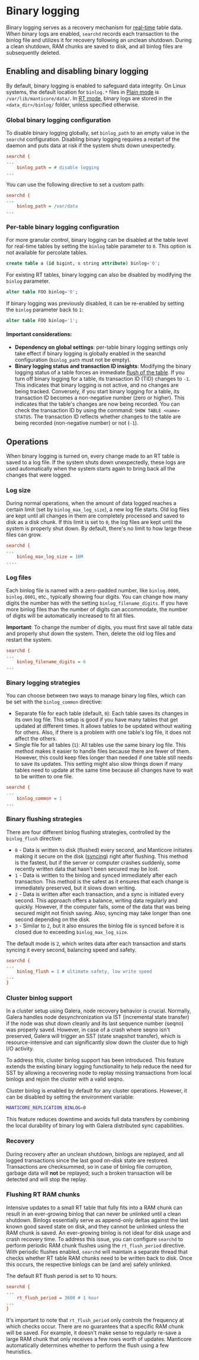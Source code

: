 # Binary logging

Binary logging serves as a recovery mechanism for [real-time](../Creating_a_table/Local_tables/Real-time_table.md) table data. When binary logs are enabled, `searchd` records each transaction to the binlog file and utilizes it for recovery following an unclean shutdown. During a clean shutdown, RAM chunks are saved to disk, and all binlog files are subsequently deleted.

## Enabling and disabling binary logging

By default, binary logging is enabled to safeguard data integrity. On Linux systems, the default location for `binlog.*` files in [Plain mode](../Creating_a_table/Local_tables.md#Defining-table-schema-in-config-%28Plain-mode%29) is `/var/lib/manticore/data/`. In [RT mode](../Creating_a_table/Local_tables.md#Online-schema-management-%28RT-mode%29), binary logs are stored in the `<data_dir>/binlog/` folder, unless specified otherwise.

### Global binary logging configuration

<!-- example binlog_path -->
To disable binary logging globally, set `binlog_path` to an empty value in the `searchd` configuration.
Disabling binary logging requires a restart of the daemon and puts data at risk if the system shuts down unexpectedly.

<!-- request Example -->
```ini
searchd {
...
    binlog_path = # disable logging
...
```
<!-- end -->

<!-- example binlog_path2 -->
You can use the following directive to set a custom path:

<!-- request Example -->
```ini
searchd {
...
    binlog_path = /var/data
...
```
<!-- end -->

### Per-table binary logging configuration

<!-- Example binlog0 -->
For more granular control, binary logging can be disabled at the table level for real-time tables by setting the `binlog` table parameter to `0`. This option is not available for percolate tables.

<!-- request Example -->
```sql
create table a (id bigint, s string attribute) binlog='0';
```
<!-- end -->

<!-- Example binlog_alter -->
For existing RT tables, binary logging can also be disabled by modifying the `binlog` parameter.

<!-- request Example -->
```sql
alter table FOO binlog='0';
```
<!-- end -->

<!-- Example binlog_alter2 -->
If binary logging was previously disabled, it can be re-enabled by setting the `binlog` parameter back to `1`:

<!-- request Example -->
```sql
alter table FOO binlog='1';
```
<!-- end -->

#### Important considerations:
* **Dependency on global settings**: per-table binary logging settings only take effect if binary logging is globally enabled in the searchd configuration (`binlog_path` must not be empty).
* **Binary logging status and transaction ID insights**: Modifying the binary logging status of a table forces an immediate [flush of the table](../Securing_and_compacting_a_table/Flushing_RAM_chunk_to_disk.md#FLUSH-TABLE). If you turn off binary logging for a table, its transaction ID (TID) changes to `-1`. This indicates that binary logging is not active, and no changes are being tracked. Conversely, if you start binary logging for a table, its transaction ID becomes a non-negative number (zero or higher). This indicates that the table's changes are now being recorded. You can check the transaction ID by using the command: `SHOW TABLE <name> STATUS`. The transaction ID reflects whether changes to the table are being recorded (non-negative number) or not (`-1`).

## Operations

When binary logging is turned on, every change made to an RT table is saved to a log file. If the system shuts down unexpectedly, these logs are used automatically when the system starts again to bring back all the changes that were logged.

### Log size

<!-- Example binlog_max_log_size -->
During normal operations, when the amount of data logged reaches a certain limit (set by `binlog_max_log_size`), a new log file starts. Old log files are kept until all changes in them are completely processed and saved to disk as a disk chunk. If this limit is set to `0`, the log files are kept until the system is properly shut down. By default, there's no limit to how large these files can grow.

<!-- request Example -->

```ini
searchd {
...
    binlog_max_log_size = 16M
....
```

<!-- end -->

### Log files

<!-- example binlog_filename_digits -->

Each binlog file is named with a zero-padded number, like `binlog.0000`, `binlog.0001`, etc., typically showing four digits. You can change how many digits the number has with the setting `binlog_filename_digits`. If you have more binlog files than the number of digits can accommodate, the number of digits will be automatically increased to fit all files.

**Important**: To change the number of digits, you must first save all table data and properly shut down the system. Then, delete the old log files and restart the system.

<!-- request Example -->
```ini
searchd {
...
    binlog_filename_digits = 6
...
```
<!-- end -->

### Binary logging strategies

<!-- Example binlog_common -->
You can choose between two ways to manage binary log files, which can be set with the `binlog_common` directive:
* Separate file for each table (default, `0`): Each table saves its changes in its own log file. This setup is good if you have many tables that get updated at different times. It allows tables to be updated without waiting for others. Also, if there is a problem with one table's log file, it does not affect the others.
* Single file for all tables (`1`): All tables use the same binary log file. This method makes it easier to handle files because there are fewer of them. However, this could keep files longer than needed if one table still needs to save its updates. This setting might also slow things down if many tables need to update at the same time because all changes have to wait to be written to one file.

<!-- request binlog_common -->

```ini
searchd {
...
    binlog_common = 1
...
```
<!-- end -->

### Binary flushing strategies

<!-- Example binlog_flush -->
There are four different binlog flushing strategies, controlled by the `binlog_flush` directive:

* `0` - Data is written to disk (flushed) every second, and Manticore initiates making it secure on the disk ([syncing](https://linux.die.net/man/8/sync)) right after flushing. This method is the fastest, but if the server or computer crashes suddenly, some recently written data that hasn't been secured may be lost.
* `1` - Data is written to the binlog and synced immediately after each transaction. This method is the safest as it ensures that each change is immediately preserved, but it slows down writing.
* `2` - Data is written after each transaction, and a sync is initiated every second. This approach offers a balance, writing data regularly and quickly. However, if the computer fails, some of the data that was being secured might not finish saving. Also, syncing may take longer than one second depending on the disk.
* `3` - Similar to `2`, but it also ensures the binlog file is synced before it is closed due to exceeding `binlog_max_log_size`.

The default mode is `2`, which writes data after each transaction and starts syncing it every second, balancing speed and safety.

<!-- request Example -->
```ini
searchd {
...
    binlog_flush = 1 # ultimate safety, low write speed
...
}
```
<!-- end -->

### Cluster binlog support

<!-- Example binlog_cluster -->
In a cluster setup using Galera, node recovery behavior is crucial. Normally, Galera handles node desynchronization via IST (incremental state transfer) if the node was shut down cleanly and its last sequence number (seqno) was properly saved. However, in case of a crash where seqno isn't preserved, Galera will trigger an SST (state snapshot transfer), which is resource-intensive and can significantly slow down the cluster due to high I/O activity.

To address this, cluster binlog support has been introduced. This feature extends the existing binary logging functionality to help reduce the need for SST by allowing a recovering node to replay missing transactions from local binlogs and rejoin the cluster with a valid seqno.

Cluster binlog is enabled by default for any cluster operations. However, it can be disabled by setting the environment variable:

<!-- request binlog_cluster -->
```bash
MANTICORE_REPLICATION_BINLOG=0
```
<!-- end -->

This feature reduces downtime and avoids full data transfers by combining the local durability of binary log with Galera distributed sync capabilities.

### Recovery

During recovery after an unclean shutdown, binlogs are replayed, and all logged transactions since the last good on-disk state are restored. Transactions are checksummed, so in case of binlog file corruption, garbage data will **not** be replayed; such a broken transaction will be detected and will stop the replay.

### Flushing RT RAM chunks

<!-- Example rt_flush_period -->
Intensive updates to a small RT table that fully fits into a RAM chunk can result in an ever-growing binlog that can never be unlinked until a clean shutdown. Binlogs essentially serve as append-only deltas against the last known good saved state on disk, and they cannot be unlinked unless the RAM chunk is saved. An ever-growing binlog is not ideal for disk usage and crash recovery time. To address this issue, you can configure `searchd` to perform periodic RAM chunk flushes using the `rt_flush_period` directive. With periodic flushes enabled, `searchd` will maintain a separate thread that checks whether RT table RAM chunks need to be written back to disk. Once this occurs, the respective binlogs can be (and are) safely unlinked.

The default RT flush period is set to 10 hours.

<!-- request Example -->
```ini
searchd {
...
    rt_flush_period = 3600 # 1 hour
...
}
```
<!-- end -->

It's important to note that `rt_flush_period` only controls the frequency at which checks occur. There are no guarantees that a specific RAM chunk will be saved. For example, it doesn't make sense to regularly re-save a large RAM chunk that only receives a few rows worth of updates. Manticore automatically determines whether to perform the flush using a few heuristics.

<!-- proofread -->

